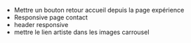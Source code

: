 - Mettre un bouton retour accueil depuis la page expérience
- Responsive page contact
- header responsive
- mettre le lien artiste dans les images carrousel
